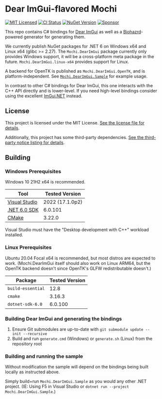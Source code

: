 # Dear ImGui-flavored Mochi

[![MIT Licensed](https://img.shields.io/github/license/mochilibraries/mochi.dearimgui?style=flat-square)](LICENSE.txt)
[![CI Status](https://img.shields.io/github/actions/workflow/status/mochilibraries/mochi.dearimgui/Mochi.DearImGui.yml?branch=main&style=flat-square&label=CI)](https://github.com/MochiLibraries/Mochi.DearImGui/actions?query=workflow%3AMochi.DearImGui+branch%3Amain)
[![NuGet Version](https://img.shields.io/nuget/v/Mochi.DearImGui?style=flat-square)](https://www.nuget.org/packages/Mochi.DearImGui/)
[![Sponsor](https://img.shields.io/badge/sponsor-%E2%9D%A4-lightgrey?logo=github&style=flat-square)](https://github.com/sponsors/PathogenDavid)

This repo contains C# bindings for [Dear ImGui](https://github.com/ocornut/imgui/) as well as a [Biohazrd](https://github.com/MochiLibraries/Biohazrd)-powered generator for generating them.

We currently publish NuGet packages for .NET 6 on Windows x64 and Linux x64 (glibc >= 2.27). The `Mochi.DearImGui` package currently only provides Windows support, it will be a cross-platform meta package in the future. `Mochi.DearImGui.linux-x64` provides support for Linux.

A backend for OpenTK is published as `Mochi.DearImGui.OpenTK`, and is platform-independent. See [`Mochi.DearImGui.Sample`](Mochi.DearImGui.Sample/Program.cs) for example usage.

In contrast to other C# bindings for Dear ImGui, this one interacts with the C++ API directly and is lower-level. If you need high-level bindings consider using the excellent [ImGui.NET](https://github.com/mellinoe/ImGui.NET) instead.

## License

This project is licensed under the MIT License. [See the license file for details](LICENSE.txt).

Additionally, this project has some third-party dependencies. [See the third-party notice listing for details](THIRD-PARTY-NOTICES.md).

## Building

### Windows Prerequisites

Windows 10 21H2 x64 is recommended.

Tool | Tested Version
-----|--------------------
[Visual Studio](https://visualstudio.microsoft.com/vs/) | 2022 (17.1.0p2)
[.NET 6.0 SDK](http://dot.net/) | 6.0.101
[CMake](https://cmake.org/) | 3.22.0

Visual Studio must have the "Desktop development with C++" workload installed.

### Linux Prerequisites

Ubuntu 20.04 Focal x64 is recommended, but most distros are expected to work. (Mochi.DearImGui itself should also work on Linux ARM64, but the OpenTK backend doesn't since OpenTK's GLFW redistributable doesn't.)

Package | Tested Version
--------|--------------------
`build-essential` | 12.8
`cmake` | 3.16.3
`dotnet-sdk-6.0` | 6.0.100

### Building Dear ImGui and generating the bindings

1. Ensure Git submodules are up-to-date with `git submodule update --init --recursive`
2. Build and run `generate.cmd` (Windows) or `generate.sh` (Linux) from the repository root

### Building and running the sample

Without modification the sample will depend on the bindings being built locally as instructed above.

Simply build+run `Mochi.DearImGui.Sample` as you would any other .NET project. (IE: Using F5 in Visual Studio or `dotnet run --project Mochi.DearImGui.Sample`.)
